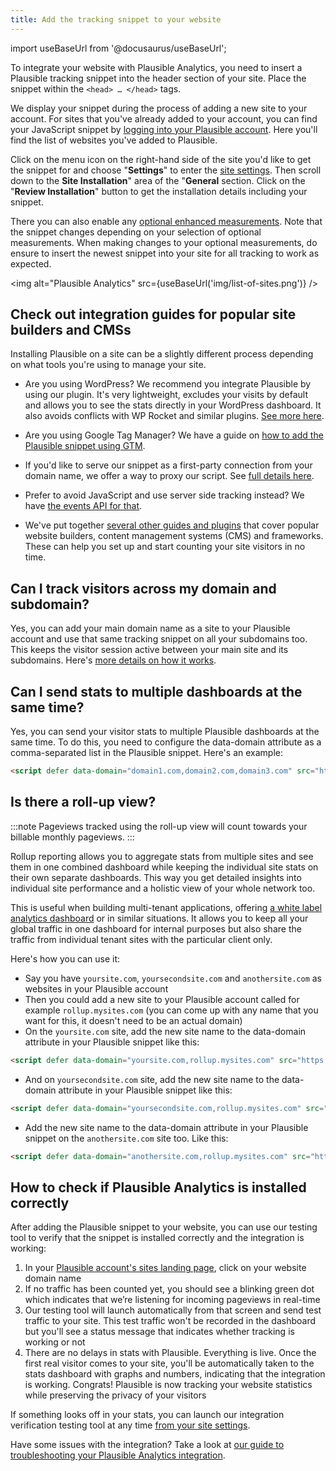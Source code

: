 ```yaml
---
title: Add the tracking snippet to your website
---
```


import useBaseUrl from '@docusaurus/useBaseUrl';

To integrate your website with Plausible Analytics, you need to insert a Plausible tracking snippet into the header section of your site. Place the snippet within the `<head> … </head>` tags. 

We display your snippet during the process of adding a new site to your account. For sites that you've already added to your account, you can find your JavaScript snippet by [logging into your Plausible account](https://plausible.io/sites). Here you'll find the list of websites you've added to Plausible.

Click on the menu icon on the right-hand side of the site you'd like to get the snippet for and choose "**Settings**" to enter the [site settings](website-settings.md). Then scroll down to the **Site Installation**" area of the "**General** section. Click on the "**Review Installation**" button to get the installation details including your snippet. 

There you can also enable any [optional enhanced measurements](script-extensions.md). Note that the snippet changes depending on your selection of optional measurements. When making changes to your optional measurements, do ensure to insert the newest snippet into your site for all tracking to work as expected.

<img alt="Plausible Analytics" src={useBaseUrl('img/list-of-sites.png')} />

## Check out integration guides for popular site builders and CMSs

Installing Plausible on a site can be a slightly different process depending on what tools you're using to manage your site.

* Are you using WordPress? We recommend you integrate Plausible by using our plugin. It's very lightweight, excludes your visits by default and allows you to see the stats directly in your WordPress dashboard. It also avoids conflicts with WP Rocket and similar plugins. [See more here](https://plausible.io/wordpress-analytics-plugin).

* Are you using Google Tag Manager? We have a guide on [how to add the Plausible snippet using GTM](google-tag-manager.md).

* If you'd like to serve our snippet as a first-party connection from your domain name, we offer a way to proxy our script. See [full details here](/proxy/introduction.md).

* Prefer to avoid JavaScript and use server side tracking instead? We have [the events API for that](events-api.md).
  
* We've put together [several other guides and plugins](integration-guides.md) that cover popular website builders, content management systems (CMS) and frameworks. These can help you set up and start counting your site visitors in no time.

## Can I track visitors across my domain and subdomain?

Yes, you can add your main domain name as a site to your Plausible account and use that same tracking snippet on all your subdomains too. This keeps the visitor session active between your main site and its subdomains. Here's [more details on how it works](subdomain-hostname-filter.md).

## Can I send stats to multiple dashboards at the same time?

Yes, you can send your visitor stats to multiple Plausible dashboards at the same time. To do this, you need to configure the data-domain attribute as a comma-separated list in the Plausible snippet. Here's an example:

```html
<script defer data-domain="domain1.com,domain2.com,domain3.com" src="https://plausible.io/js/script.js"></script>
```

## Is there a roll-up view?

:::note
Pageviews tracked using the roll-up view will count towards your billable monthly pageviews.
:::

Rollup reporting allows you to aggregate stats from multiple sites and see them in one combined dashboard while keeping the individual site stats on their own separate dashboards. This way you get detailed insights into individual site performance and a holistic view of your whole network too. 

This is useful when building multi-tenant applications, offering [a white label analytics dashboard](https://plausible.io/white-label-web-analytics) or in similar situations. It allows you to keep all your global traffic in one dashboard for internal purposes but also share the traffic from individual tenant sites with the particular client only.

Here's how you can use it:

* Say you have `yoursite.com`, `yoursecondsite.com` and `anothersite.com` as websites in your Plausible account
* Then you could add a new site to your Plausible account called for example `rollup.mysites.com` (you can come up with any name that you want for this, it doesn't need to be an actual domain)
* On the `yoursite.com` site, add the new site name to the data-domain attribute in your Plausible snippet like this:

```html
<script defer data-domain="yoursite.com,rollup.mysites.com" src="https://plausible.io/js/script.js"></script>
```

* And on `yoursecondsite.com` site, add the new site name to the data-domain attribute in your Plausible snippet like this:

```html
<script defer data-domain="yoursecondsite.com,rollup.mysites.com" src="https://plausible.io/js/script.js"></script>
```

* Add the new site name to the data-domain attribute in your Plausible snippet on the `anothersite.com` site too. Like this:

```html
<script defer data-domain="anothersite.com,rollup.mysites.com" src="https://plausible.io/js/script.js"></script>
```

## How to check if Plausible Analytics is installed correctly 

After adding the Plausible snippet to your website, you can use our testing tool to verify that the snippet is installed correctly and the integration is working:

1. In your [Plausible account's sites landing page](https://plausible.io/sites), click on your website domain name
2. If no traffic has been counted yet, you should see a blinking green dot which indicates that we’re listening for incoming pageviews in real-time
3. Our testing tool will launch automatically from that screen and send test traffic to your site. This test traffic won't be recorded in the dashboard but you'll see a status message that indicates whether tracking is working or not
4. There are no delays in stats with Plausible. Everything is live. Once the first real visitor comes to your site, you'll be automatically taken to the stats dashboard with graphs and numbers, indicating that the integration is working. Congrats! Plausible is now tracking your website statistics while preserving the privacy of your visitors

If something looks off in your stats, you can launch our integration verification testing tool at any time [from your site settings](website-settings.md).

Have some issues with the integration? Take a look at [our guide to troubleshooting your Plausible Analytics integration](troubleshoot-integration.md).

